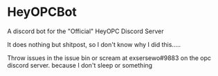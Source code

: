 # HeyOPCBot
A discord bot for the "Official" HeyOPC Discord Server

It does nothing but shitpost, so I don't know why I did this.....

Throw issues in the issue bin or scream at exsersewo#9883 on the opc discord server. because I don't sleep or something
